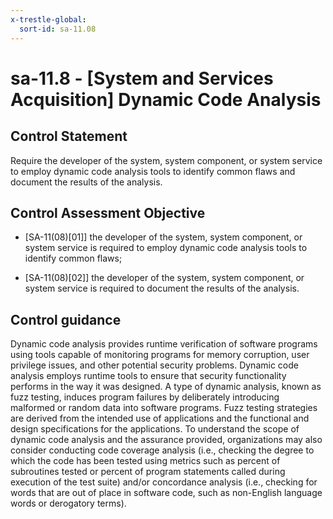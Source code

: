 ```yaml
---
x-trestle-global:
  sort-id: sa-11.08
---
```


# sa-11.8 - \[System and Services Acquisition\] Dynamic Code Analysis

## Control Statement

Require the developer of the system, system component, or system service to employ dynamic code analysis tools to identify common flaws and document the results of the analysis.

## Control Assessment Objective

- \[SA-11(08)[01]\] the developer of the system, system component, or system service is required to employ dynamic code analysis tools to identify common flaws;

- \[SA-11(08)[02]\] the developer of the system, system component, or system service is required to document the results of the analysis.

## Control guidance

Dynamic code analysis provides runtime verification of software programs using tools capable of monitoring programs for memory corruption, user privilege issues, and other potential security problems. Dynamic code analysis employs runtime tools to ensure that security functionality performs in the way it was designed. A type of dynamic analysis, known as fuzz testing, induces program failures by deliberately introducing malformed or random data into software programs. Fuzz testing strategies are derived from the intended use of applications and the functional and design specifications for the applications. To understand the scope of dynamic code analysis and the assurance provided, organizations may also consider conducting code coverage analysis (i.e., checking the degree to which the code has been tested using metrics such as percent of subroutines tested or percent of program statements called during execution of the test suite) and/or concordance analysis (i.e., checking for words that are out of place in software code, such as non-English language words or derogatory terms).
